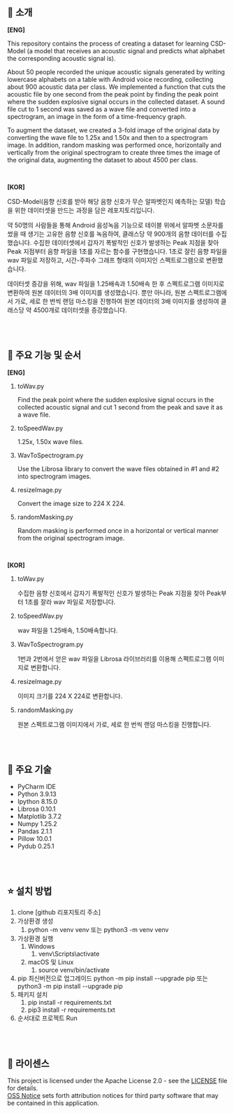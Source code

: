 ## :raised_hands: 소개
**[ENG]**

This repository contains the process of creating a dataset for learning CSD-Model (a model that receives an acoustic signal and predicts what alphabet the corresponding acoustic signal is).

 About 50 people recorded the unique acoustic signals generated by writing lowercase alphabets on a table with Android voice recording, collecting about 900 acoustic data per class. We implemented a function that cuts the acoustic file by one second from the peak point by finding the peak point where the sudden explosive signal occurs in the collected dataset. A sound file cut to 1 second was saved as a wave file and converted into a spectrogram, an image in the form of a time-frequency graph.

 To augment the dataset, we created a 3-fold image of the original data by converting the wave file to 1.25x and 1.50x and then to a spectrogram image. In addition, random masking was performed once, horizontally and vertically from the original spectrogram to create three times the image of the original data, augmenting the dataset to about 4500 per class.

<br>

**[KOR]**

CSD-Model(음향 신호를 받아 해당 음향 신호가 무슨 알파벳인지 예측하는 모델) 학습을 위한 데이터셋을 만드는 과정을 담은 레포지토리입니다.

  약 50명의 사람들을 통해 Android 음성녹음 기능으로 테이블 위에서 알파벳 소문자를 썼을 때 생기는 고유한 음향 신호를 녹음하여, 클래스당 약 900개의 음향 데이터를 수집했습니다. 수집한 데이터셋에서 갑자기 폭발적인 신호가 발생하는 Peak 지점을 찾아 Peak 지점부터 음향 파일을 1초를 자르는 함수를 구현했습니다. 1초로 잘린 음향 파일을 wav 파일로 저장하고, 시간-주파수 그래프 형태의 이미지인 스펙트로그램으로 변환했습니다. 

  데이터셋 증강을 위해, wav 파일을 1.25배속과 1.50배속 한 후 스펙트로그램 이미지로 변환하여 원본 데이터의 3배 이미지를 생성했습니다. 뿐만 아니라, 원본 스펙트로그램에서 가로, 세로 한 번씩 랜덤 마스킹을 진행하여 원본 데이터의 3배 이미지를 생성하여 클래스당 약 4500개로 데이터셋을 증강했습니다.


<br><br>
## 💪 주요 기능 및 순서
**[ENG]**
1. toWav.py
   
   Find the peak point where the sudden explosive signal occurs in the collected acoustic signal and cut 1 second from the peak and save it as a wave file.
2. toSpeedWav.py
   
   1.25x, 1.50x wave files.
3. WavToSpectrogram.py
   
   Use the Librosa library to convert the wave files obtained in #1 and #2 into spectrogram images.
4. resizeImage.py
   
   Convert the image size to 224 X 224.
5. randomMasking.py
    
   Random masking is performed once in a horizontal or vertical manner from the original spectrogram image.

<br>

**[KOR]**
1. toWav.py
   
   수집한 음향 신호에서 갑자기 폭발적인 신호가 발생하는 Peak 지점을 찾아 Peak부터 1초를 잘라 wav 파일로 저장합니다.
2. toSpeedWav.py
   
   wav 파일을 1.25배속, 1.50배속합니다.
3. WavToSpectrogram.py
   
   1번과 2번에서 얻은 wav 파일을 Librosa 라이브러리를 이용해 스펙트로그램 이미지로 변환합니다.
4. resizeImage.py
   
   이미지 크기를 224 X 224로 변환합니다.
5. randomMasking.py
   
   원본 스펙트로그램 이미지에서 가로, 세로 한 번씩 랜덤 마스킹을 진행합니다.
   
   

<br><br>
## 🦾 주요 기술

* PyCharm IDE
* Python 3.9.13
* Ipython 8.15.0
* Librosa 0.10.1
* Matplotlib 3.7.2
* Numpy 1.25.2
* Pandas 2.1.1
* Pillow 10.0.1
* Pydub 0.25.1


<br><br>
## ⭐️ 설치 방법
1. clone [github 리포지토리 주소]
2. 가상환경 생성
    1. python -m venv venv 또는 python3 -m venv venv
3. 가상환경 실행
    1. Windows
        1. venv\Scripts\activate
    2. macOS 및 Linux
        1. source venv/bin/activate
4. pip 최신버전으로 업그레이드
   python -m pip install --upgrade pip
    또는
   python3 -m pip install --upgrade pip
5. 패키지 설치
    1. pip install -r requirements.txt
    2. pip3 install -r requirements.txt <br>
6. 순서대로 프로젝트 Run

<br><br>
## 🤖 라이센스
This project is licensed under the Apache License 2.0 - see the [LICENSE](https://github.com/CAP-JJANG/MakeDataset/blob/main/LICENSE) file for details.  
[OSS Notice](https://github.com/CAP-JJANG/MakeDataset/blob/main/OSS-Notice.md) sets forth attribution notices for third party software that may be contained in this application.

